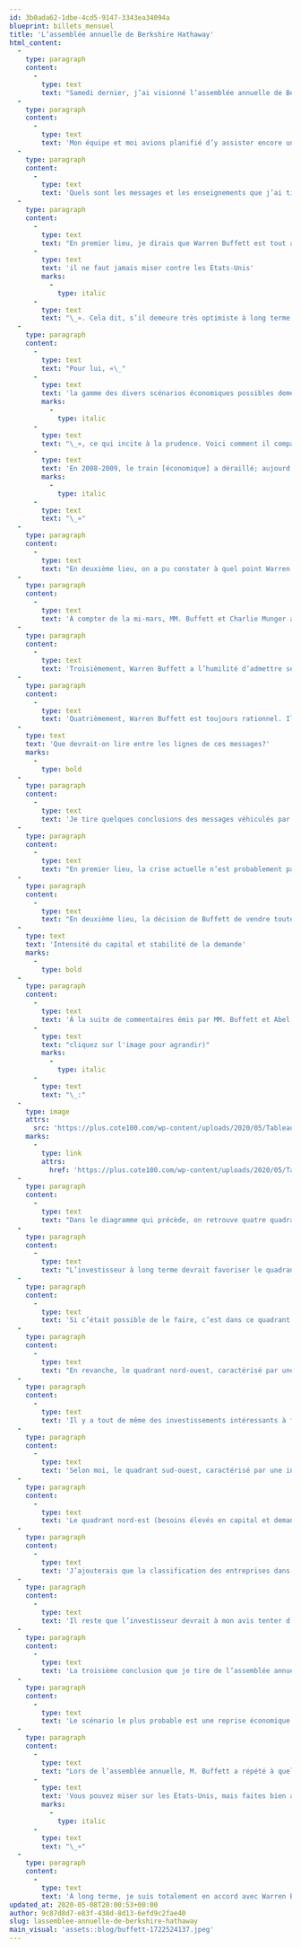 ```yaml
---
id: 3b0ada62-1dbe-4cd5-9147-3343ea34094a
blueprint: billets_mensuel
title: 'L’assemblée annuelle de Berkshire Hathaway'
html_content:
  -
    type: paragraph
    content:
      -
        type: text
        text: "Samedi dernier, j’ai visionné l’assemblée annuelle de Berkshire Hathaway. En raison de la pandémie, l’assemblée a été diffusée exclusivement par vidéo pour la première fois dans l’histoire de la société. Warren Buffett a fait une présentation de quelque deux heures à l’aide de quelques diapositives (une première!). Ensuite, lui et Greg Abel, vice-président en charge de toutes les activités hors-assurance de l’entreprise, ont répondu à de nombreuses questions soumises par le public et sélectionnées par trois journalistes qui suivent la société depuis de nombreuses années. L’assemblée au duré environ quatre heures et demie et les deux acolytes étaient installés sur un podium dans le Omaha Civic Auditorium, là où aurait normalement dû se tenir l’assemblée devant plus de 18\_000 personnes en provenance de partout aux États-Unis et de nombreux pays à travers le monde. Charlie Munger, partenaire de longue date de Warren Buffett et maintenant âgé de 96 ans, n’a malheureusement pas pu participer à l’assemblée, le risque de voyager de la Californie à Omaha étant trop grand dans le contexte de la pandémie."
  -
    type: paragraph
    content:
      -
        type: text
        text: 'Mon équipe et moi avions planifié d’y assister encore une fois cette année, mais nous avons évidemment été forcés de modifier nos plans lorsque le coronavirus a frappé. J’espère bien que c’est partie remise pour l’an prochain!'
  -
    type: paragraph
    content:
      -
        type: text
        text: 'Quels sont les messages et les enseignements que j’ai tirés de cette assemblée?'
  -
    type: paragraph
    content:
      -
        type: text
        text: "En premier lieu, je dirais que Warren Buffett est tout aussi optimiste qu’avant la crise quant au potentiel d’enrichissement et de développement des États-Unis pour les nombreuses prochaines années. Selon lui, «\_"
      -
        type: text
        text: 'il ne faut jamais miser contre les États-Unis'
        marks:
          -
            type: italic
      -
        type: text
        text: "\_». Cela dit, s’il demeure très optimiste à long terme, les perspectives à court et moyen termes sont selon lui très incertaines en raison de la pandémie et de son impact à venir sur l’économie."
  -
    type: paragraph
    content:
      -
        type: text
        text: "Pour lui, «\_"
      -
        type: text
        text: 'la gamme des divers scénarios économiques possibles demeure extraordinairement étendue dans le moment'
        marks:
          -
            type: italic
      -
        type: text
        text: "\_», ce qui incite à la prudence. Voici comment il compare la crise actuelle à celle de 2008-2009 : «\_"
      -
        type: text
        text: 'En 2008-2009, le train [économique] a déraillé; aujourd’hui, le train a été mis sur une voie de garage.'
        marks:
          -
            type: italic
      -
        type: text
        text: "\_»"
  -
    type: paragraph
    content:
      -
        type: text
        text: "En deuxième lieu, on a pu constater à quel point Warren Buffett est prudent. Au 31 mars, l’entreprise possédait une encaisse de quelque 137,3\_G$, une somme qui représente près de 30\_% de la capitalisation boursière de l’entreprise. En dépit de la chute des marchés durant le trimestre, Buffett n’a pas été très actif en ce qui concerne l’achat d’actions de titres boursiers. Les achats nets du trimestre se sont élevés à seulement 1,9\_G$, une somme peu importante lorsqu’on considère l’encaisse et le portefeuille de placements valant plus de 180\_G$. J’ai aussi été surpris de constater que la société n’a pas été très active dans le rachat de ses propres actions; elle en a racheté pour seulement 1,74\_G$, et ce, même si son titre a connu une baisse de plus de 30\_% au cours du premier trimestre."
  -
    type: paragraph
    content:
      -
        type: text
        text: 'À compter de la mi-mars, MM. Buffett et Charlie Munger avaient commencé à recevoir quelques appels de sociétés en quête de financement. Ces premiers appels n’ont pas mené à des transactions parce que, selon Buffett, la taille de ces financements n’était pas assez élevée et les entreprises qui les désiraient n’étaient pas de la qualité recherchée par MM. Buffett et Munger. Ils s’attendaient à d’autres appels similaires, mais c’est alors que la Réserve fédérale a commencé à injecter vigoureusement des liquidités dans le marché du crédit. À partir de ce moment, le téléphone de Berkshire Hathaway a cessé de sonner. Pour M. Buffett, cette situation pourrait changer dans le futur.'
  -
    type: paragraph
    content:
      -
        type: text
        text: 'Troisièmement, Warren Buffett a l’humilité d’admettre ses erreurs et de changer son fusil d’épaule selon l’évolution d’une situation et de changements dans les faits. C’est précisément ce qu’il a fait au cours des dernières semaines en vendant la totalité des actions que Berkshire Hathaway possédait dans les quatre plus grandes sociétés aériennes américaines (Delta Airlines, American Airlines, United Airlines et Southwest Airlines).'
  -
    type: paragraph
    content:
      -
        type: text
        text: 'Quatrièmement, Warren Buffett est toujours rationnel. Il estime qu’il est impossible de prédire comment la pandémie actuelle évoluera, tant sur le plan sanitaire que sur son impact futur sur l’économie. Bien qu’elle se soit resserrée quelque peu depuis quelques semaines, il estime que la panoplie de scénarios possibles demeure encore vaste, ce qui complique sensiblement l’évaluation des entreprises.'
  -
    type: text
    text: 'Que devrait-on lire entre les lignes de ces messages?'
    marks:
      -
        type: bold
  -
    type: paragraph
    content:
      -
        type: text
        text: 'Je tire quelques conclusions des messages véhiculés par Warren Buffett lors de l’assemblée annuelle.'
  -
    type: paragraph
    content:
      -
        type: text
        text: "En premier lieu, la crise actuelle n’est probablement pas terminée. En vertu du pire scénario, elle pourrait s’étirer sur de nombreux mois, ce qui aurait un impact négatif majeur sur l’économie américaine et mondiale. Buffett gère Berkshire Hathaway pour le long terme et il désire avant tout se protéger des pires scénarios possibles. Détenir 137,3\_G$ en encaisse peut sembler ultra-conservateur, mais c’est tout à fait logique lorsqu’on se rappelle que la société est avant tout une société d’assurance et qu’elle pourrait à tout moment être appelée à verser des sommes substantielles en réclamations. C’est encore plus important lorsqu’on se rappelle que de nombreux investisseurs sont actionnaires de la société depuis de très nombreuses années et que le titre de Berkshire représente dans bien des cas une proportion substantielle de leur fonds de pension."
  -
    type: paragraph
    content:
      -
        type: text
        text: "En deuxième lieu, la décision de Buffett de vendre toutes les actions de sociétés aériennes me confirme au moins une chose\_: la crise actuelle frappera certaines industries beaucoup plus durement que d’autres. L’environnement pour les prochaines années changera de manière considérable pour un grand nombre de sociétés évoluant dans les industries vouées au tourisme et au divertissement de groupe."
  -
    type: text
    text: 'Intensité du capital et stabilité de la demande'
    marks:
      -
        type: bold
  -
    type: paragraph
    content:
      -
        type: text
        text: 'À la suite de commentaires émis par MM. Buffett et Abel lors de l’assemblée, voici comment je visualise l’univers des sociétés dans lesquelles un investisseur peut investir ('
      -
        type: text
        text: "cliquez sur l'image pour agrandir)"
        marks:
          -
            type: italic
      -
        type: text
        text: "\_:"
  -
    type: image
    attrs:
      src: 'https://plus.cote100.com/wp-content/uploads/2020/05/Tableau-quadrants.png'
    marks:
      -
        type: link
        attrs:
          href: 'https://plus.cote100.com/wp-content/uploads/2020/05/Tableau-quadrants.png'
  -
    type: paragraph
    content:
      -
        type: text
        text: "Dans le diagramme qui précède, on retrouve quatre quadrants partagés selon deux critères\_: verticalement, l’intensité du capital, et horizontalement, la stabilité de la demande (ou cyclicité)."
  -
    type: paragraph
    content:
      -
        type: text
        text: "L’investisseur à long terme devrait favoriser le quadrant sud-est, celui où les entreprises nécessitent peu de capital et où la demande est relativement stable, c’est-à-dire peu affectée par les cycles économiques. Comme l’a dit Warren Buffett lors de l’assemblée, c’est là qu’on retrouve les plus belles sociétés et, incidemment, c’est dans ce quadrant qu’on retrouve les sociétés américaines de plus grande valeur, les FAANG\_: Facebook, Apple, Amazon, Netflix et Google (maintenant appelée Alphabet). On pourrait ajouter Microsoft à ce groupe sélect. Collectivement, ces six entreprises valent près de 5,5 billions (1 billion étant 1\_000 milliards) de $, soit près de 23\_% de la capitalisation totale de 24,1\_billions\_$ des 500 entreprises du S&P\_500. Pour Buffett, il n’est pas nécessairement surprenant que ces sociétés valent autant puisqu’elles peuvent croître dans des marchés gigantesques sans avoir à investir des sommes importantes en capital et alors que la demande pour leurs produits et services demeure relativement stable, quelles que soient les conditions économiques."
  -
    type: paragraph
    content:
      -
        type: text
        text: 'Si c’était possible de le faire, c’est dans ce quadrant qu’un investisseur voudrait concentrer ses investissements boursiers. Or, je constate que nous détenons plusieurs titres dans nos portefeuilles sous gestion que je placerais précisément dans ce quadrant. Je vous invite à faire l’exercice de placer vos entreprises en portefeuille dans les quadrants appropriés.'
  -
    type: paragraph
    content:
      -
        type: text
        text: "En revanche, le quadrant nord-ouest, caractérisé par une haute intensité en capital et une faible stabilité de la demande, est celui qu’un investisseur devrait tenter d’éviter le plus possible. C’est précisément dans ce quadrant qu’on retrouve les sociétés les plus durement touchées par la pandémie\_: les sociétés aériennes, les chaînes hôtelières, les producteurs pétroliers, les entreprises de croisière. Buffett a admis avoir commis une erreur en investissant 7 à 8\_G$ dans les quatre plus grandes sociétés aériennes américaines; elles font toutes partie de ce quadrant."
  -
    type: paragraph
    content:
      -
        type: text
        text: 'Il y a tout de même des investissements intéressants à faire dans les deux autres quadrants, même s’ils sont généralement moins attrayants que ceux du quadrant sud-est.'
  -
    type: paragraph
    content:
      -
        type: text
        text: 'Selon moi, le quadrant sud-ouest, caractérisé par une intensité en capital relativement faible et une demande plutôt instable, inclut par exemple les banques et les détaillants. Dans l’ensemble, ces sociétés seront touchées par la crise du coronavirus, mais leur modèle d’affaires leur permettra pour la plupart de s’ajuster. Il y a de bons investissements à faire dans ce quadrant, mais je soulignerais alors l’importance de choisir des sociétés dont le modèle d’affaires est protégé par des barrières à l’entrée élevées.'
  -
    type: paragraph
    content:
      -
        type: text
        text: 'Le quadrant nord-est (besoins élevés en capital et demande stable) compte aussi des investissements intéressants, mais encore une fois moins intéressants que ceux du quadrant sud-est. C’est là qu’on retrouve par exemple les services publies et les transporteurs ferroviaires (BNSF). Dans ce segment, les besoins élevés en capital procurent souvent aux entreprises bien établies des barrières à l’entrée élevées. C’est dans ce quadrant que se retrouveraient les divisions BNSF et Berkshire Hathaway Energy.'
  -
    type: paragraph
    content:
      -
        type: text
        text: 'J’ajouterais que la classification des entreprises dans ces quatre quadrants n’est pas précise. Comme en toute chose, il y a des degrés, des nuances de gris. On pourrait, par exemple, placer certaines entreprises à cheval sur la ligne séparant deux quadrants.'
  -
    type: paragraph
    content:
      -
        type: text
        text: 'Il reste que l’investisseur devrait à mon avis tenter d’éliminer de son portefeuille les sociétés se retrouvant dans le quadrant nord-ouest et favoriser autant que possible celles du quadrant sud-est. C’est précisément ce qu’a fait Buffett en vendant les investissements de Berkshire dans les sociétés aériennes.'
  -
    type: paragraph
    content:
      -
        type: text
        text: 'La troisième conclusion que je tire de l’assemblée annuelle de Berkshire Hathaway est que les investisseurs devront s’armer de patience dans les mois à venir. Bien qu’une reprise économique rapide soit possible, elle est improbable. Je crois que M. Buffett se prépare pour une longue période de difficultés économiques qui pourrait éventuellement se traduire par des occasions d’investissement attrayantes pour Berkshire Hathaway.'
  -
    type: paragraph
    content:
      -
        type: text
        text: 'Le scénario le plus probable est une reprise économique très graduelle jusqu’à ce qu’un vaccin soit développé, produit et distribué à travers le monde, ce qui pourrait bien prendre un an ou plus. D’ici là, il faudra être patient et conserver les sociétés de meilleure qualité de son portefeuille, se montrer davantage intransigeant envers les sociétés les moins bien positionnées (quadrant nord-ouest) et être très sélectif dans ses nouveaux investissements, en particulier en termes de l’évaluation qu’on voudra bien payer pour les titres de ces sociétés.'
  -
    type: paragraph
    content:
      -
        type: text
        text: "Lors de l’assemblée annuelle, M. Buffett a répété à quelques reprises\_qu’on ne «\_devrait jamais miser contre les États-Unis\_». Mais à cette phrase, il a ajouté ce gros bémol\_: «\_"
      -
        type: text
        text: 'Vous pouvez miser sur les États-Unis, mais faites bien attention à la manière que vous misez.'
        marks:
          -
            type: italic
      -
        type: text
        text: "\_»"
  -
    type: paragraph
    content:
      -
        type: text
        text: 'À long terme, je suis totalement en accord avec Warren Buffett; les perspectives de croissance des États-Unis demeurent très favorables (de même que celles du Canada) et les actions sont probablement le meilleur placement à faire. Mais même si l’on continue de favoriser les actions pour le long terme, la prudence et la sélection sont encore plus importantes dans le contexte actuel.'
updated_at: 2020-05-08T20:00:53+00:00
author: 9c87d8d7-e83f-438d-8d13-6efd9c2fae40
slug: lassemblee-annuelle-de-berkshire-hathaway
main_visual: 'assets::blog/buffett-1722524137.jpeg'
---
```

